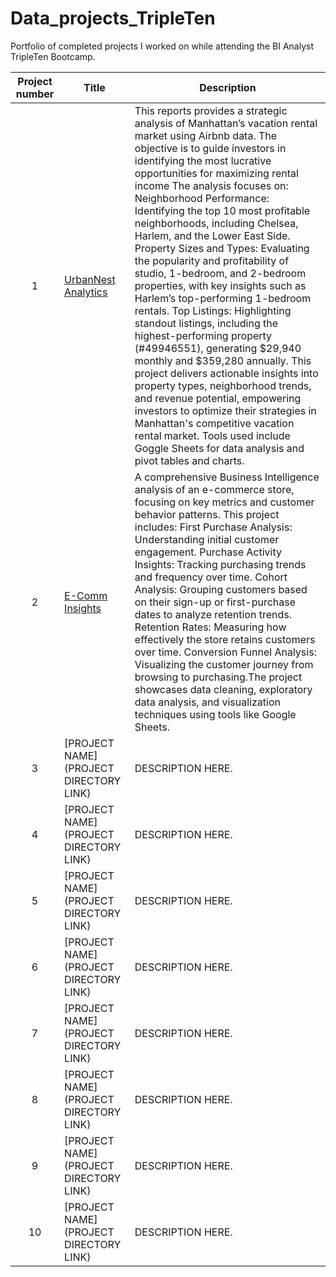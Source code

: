 # Data_projects_TripleTen

Portfolio of completed projects I worked on while attending the BI Analyst TripleTen Bootcamp.

| Project number | Title | Description |
| :-----------: | ----------- |----------- |
| 1 | [UrbanNest Analytics](https://docs.google.com/spreadsheets/d/1Cxh5BZZzvQIZ5wAb0TGzpXUaVOcipXXlkg3a5iDdfz4/edit?usp=sharing) | This reports provides a strategic analysis of Manhattan’s vacation rental market using Airbnb data. The objective is to guide investors in identifying the most lucrative opportunities for maximizing rental income                  The analysis focuses on: Neighborhood Performance: Identifying the top 10 most profitable neighborhoods, including Chelsea, Harlem, and the Lower East Side. Property Sizes and Types: Evaluating the popularity and profitability of studio, 1-bedroom, and 2-bedroom properties, with key insights such as Harlem’s top-performing 1-bedroom rentals.  Top Listings: Highlighting standout listings, including the highest-performing property (#49946551), generating $29,940 monthly and $359,280 annually.  This project delivers actionable insights into property types, neighborhood trends, and revenue potential, empowering investors to optimize their strategies in Manhattan's competitive vacation rental market. Tools used include Goggle Sheets for data analysis and pivot tables and charts. |
| 2 | [E-Comm Insights](https://docs.google.com/spreadsheets/d/1ZkFRRoC1LxGZjKQM1ZhiqVoGbdOZmQXi0pKvJ0yxo-I/edit?usp=sharing) | A comprehensive Business Intelligence analysis of an e-commerce store, focusing on key metrics and customer behavior patterns. This project includes: First Purchase Analysis: Understanding initial customer engagement. Purchase Activity Insights: Tracking purchasing trends and frequency over time. Cohort Analysis: Grouping customers based on their sign-up or first-purchase dates to analyze retention trends.  Retention Rates: Measuring how effectively the store retains customers over time.  Conversion Funnel Analysis: Visualizing the customer journey from browsing to purchasing.The project showcases data cleaning, exploratory data analysis, and visualization techniques using tools like Google Sheets.|
| 3 | [PROJECT NAME](PROJECT DIRECTORY LINK) | DESCRIPTION HERE. |
| 4 | [PROJECT NAME](PROJECT DIRECTORY LINK) | DESCRIPTION HERE. |
| 5 | [PROJECT NAME](PROJECT DIRECTORY LINK) | DESCRIPTION HERE. |
| 6 | [PROJECT NAME](PROJECT DIRECTORY LINK) | DESCRIPTION HERE. |
| 7 | [PROJECT NAME](PROJECT DIRECTORY LINK) | DESCRIPTION HERE. |
| 8 | [PROJECT NAME](PROJECT DIRECTORY LINK) | DESCRIPTION HERE. |
| 9 | [PROJECT NAME](PROJECT DIRECTORY LINK) | DESCRIPTION HERE. |
| 10| [PROJECT NAME](PROJECT DIRECTORY LINK) | DESCRIPTION HERE. |
